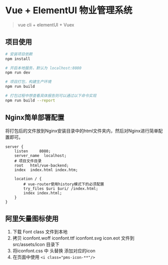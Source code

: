 # Vue + ElementUI  物业管理系统

> vue cli + elementUI + Vuex

## 项目使用

``` bash
# 安装项目依赖
npm install

# 开启本地服务，默认为 localhost:8080
npm run dev

# 项目打包，构建生产环境
npm run build

# 打包过程中想查看具体报告则可以通过以下命令实现
npm run build --report
```

## Nginx简单部署配置
将打包后的文件放到Nginx安装目录中的html文件夹内，然后对Nginx进行简单配置即可。
``` 
server {
    listen     8080;
    server_name  localhost;
    # 项目文件目录
    root   html/vue-backend;
    index  index.html index.htm;

    location / {
        # vue-router使用history模式下的必须配置
        try_files $uri $uri/ /index.html;
        index index.html;
    }
}
```

## 阿里矢量图标使用
1. 下载 Font class 文件到本地
2. 拷贝 iconfont.woff iconfont.ttf iconfont.svg icon.eot 文件到 src/assets/icon 目录下
3. 将iconfont.css 中 头替换 添加对应的icon 
4. 在页面中使用 ``` <i class="pms-icon-**"/> ```
